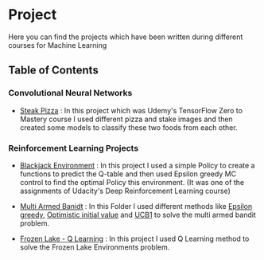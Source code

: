 # Project
Here you can find the projects which have been written during different courses for Machine Learning

## Table of Contents

### Convolutional Neural Networks

* [Steak Pizza](https://github.com/heispv/projects/blob/master/cnn/steak_pizza.ipynb) : In this project which was Udemy's TensorFlow Zero to Mastery course I used different pizza and stake images and then created some models to classify these two foods from each other.

### Reinforcement Learning Projects

* [Blackjack Environment](https://github.com/heispv/projects/blob/master/reinforcement-learning/black_jack.ipynb) : In this project I used a simple Policy to create a functions to predict the Q-table and then used Epsilon greedy MC control to find the optimal Policy this environment. (It was one of the assignments of Udacity's Deep Reinforcement Learning course)

* [Multi Armed Banidt](https://github.com/heispv/projects/tree/master/reinforcement-learning/multi_armed_bandit) : In this Folder I used different methods like [Epsilon greedy](https://github.com/heispv/projects/blob/master/reinforcement-learning/multi_armed_bandit/epsilon_greedy.ipynb), [Optimistic initial value](https://github.com/heispv/projects/blob/master/reinforcement-learning/multi_armed_bandit/optimistic_initial_value.ipynb) and [UCB1](https://github.com/heispv/projects/blob/master/reinforcement-learning/multi_armed_bandit/ucb1.ipynb) to solve the multi armed bandit problem.

* [Frozen Lake - Q Learning](https://github.com/heispv/projects/tree/master/reinforcement-learning/fronezlake_q_learning.py) : In this project I used Q Learning method to solve the Frozen Lake Environments problem.
